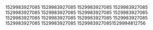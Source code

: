 1529983927085
1529983927085
1529983927085
1529983927085
1529983927085
1529983927085
1529983927085
1529983927085
1529983927085
1529983927085
1529983927085
1529983927085
1529983927085
1529983927085
15299839270851529994812756